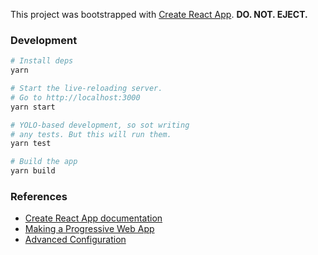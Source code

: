 This project was bootstrapped with [Create React App](https://github.com/facebook/create-react-app). **DO. NOT. EJECT.**

### Development

```bash
# Install deps
yarn

# Start the live-reloading server.
# Go to http://localhost:3000
yarn start

# YOLO-based development, so sot writing
# any tests. But this will run them.
yarn test

# Build the app
yarn build
```

### References

* [Create React App documentation](https://facebook.github.io/create-react-app/docs/getting-started)
* [Making a Progressive Web App](https://facebook.github.io/create-react-app/docs/making-a-progressive-web-app)
* [Advanced Configuration](https://facebook.github.io/create-react-app/docs/advanced-configuration)

